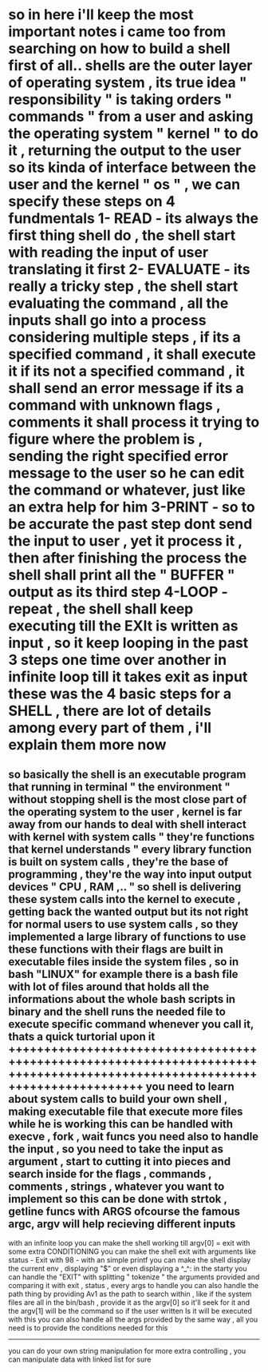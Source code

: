 so in here i'll keep the most important notes i came too from searching on how to build a shell
first of all..
shells are the outer layer of operating system , its true idea " responsibility " is taking orders " commands "
from a user and asking the operating system " kernel " to do it , returning the output to the user 
so its kinda of interface between the user and the kernel " os " , we can specify these steps on 4 fundmentals
1- READ - its always the first thing shell do , the shell start with reading the input of user translating it first
2- EVALUATE - its really a tricky step , the shell start evaluating the command , all the inputs shall go into a process
considering multiple steps , if its a specified command , it shall execute it
if its not a specified command , it shall send an error message
if its a command with unknown flags , comments it shall process it trying to figure where the problem is , sending 
the right specified error message to the user so he can edit the command or whatever, just like an extra help for him
3-PRINT - so to be accurate the past step dont send the input to user , yet it process it , then after finishing the
process the shell shall print all the " BUFFER " output as its third step
4-LOOP - repeat , the shell shall keep executing till the EXIt is written as input , so it keep looping in the past 3 steps
one time over another in infinite loop till it takes exit as input 
these was the 4 basic steps for a SHELL , there are lot of details among every part of them , i'll explain them more now
===========================================================================================================================
so basically the shell is an executable program that running in terminal " the environment " without stopping
shell is the most close part of the operating system to the user , kernel is far away from our hands to deal with
shell interact with kernel with system calls " they're functions that kernel understands " every library function
is built on system calls , they're the base of programming , they're the way into input output devices " CPU , RAM ,.. "
so shell is delivering these system calls into the kernel to execute , getting back the wanted output
but its not right for normal users to use system calls , so they implemented a large library of functions to use
these functions with their flags are built in executable files inside the system files , so in bash "LINUX" for example
there is a bash file with lot of files around that holds all the informations about the whole bash scripts in binary
and the shell runs the needed file to execute specific command whenever you call it, thats a quick turtorial upon it
++++++++++++++++++++++++++++++++++++++++++++++++++++++++++++++++++++++++++++++++++++++++++++++++++++++++++++++++++++++++++++
you need to learn about system calls to build your own shell , making executable file that execute more files while he is working
this can be handled with execve , fork , wait funcs
you need also to handle the input , so you need to take the input as argument , start to cutting it into pieces and search inside
for the flags , commands , comments , strings , whatever you want to implement
so this  can be done with strtok , getline funcs with ARGS ofcourse the famous argc, argv will help recieving different inputs
----------------------------------------------------------------------------------------------------------------------------
with an infinite loop you can make the shell working till argv[0] = exit
with some extra CONDITIONING you can make the shell exit with arguments like status - Exit with 98 -
with an simple printf you can make the shell display the current env , displaying "$" or even displaying a ^_^: in the starty
you can handle the "EXIT" with splitting " tokenize " the arguments provided and comparing it with exit , status , every args to handle
you can also handle the path thing by providing Av1 as the path to search within , like if the system files are all in the 
bin/bash , provide it as the argv[0] so it'll seek for it and the argv[1] will be the command so if the user written ls it will be 
executed
with this you can also handle all the args provided by the same way , all you need is to provide the conditions needed for this
******************************************************************************************************************************
you can do your own string manipulation for more extra controlling , you can manipulate data with linked list for sure
